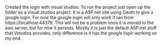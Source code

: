 Created the login with visual studios.  To run the project just open up the folder as a visual studios project.  It is a ASP.net site
using Oauth to give a google login.  For now the google login will only work if ran from https://localhost:44379.  This will not be a 
problem once it is moved to the aws server, but for now it persists. Mostly it is just the default ASP.net stuff that Vstudios provides,
only difference is it has the google login working on my end.
